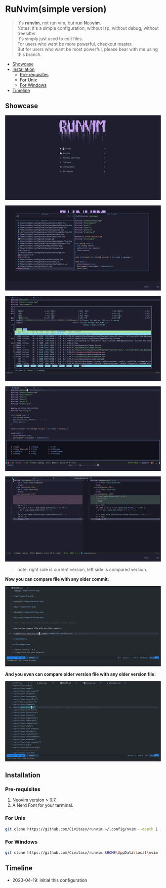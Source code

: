 # RuNvim(simple version)

> It's **runvim**, not run vim, but **ru**n **N**eo**vim**.  
> Notes: it's a simple configuration, without lsp, without debug, without treesitter.   
> It's simply just used to edit files.  
> For users who want be more powerful, checkout master.  
> But for users who want be most powerful, please bear with me using this branch.

* [Showcase](#showcase)
* [Installation](#installation)
  * [Pre-requisites](#pre-requisites)
  * [For Unix](#for-unix)
  * [For Windows](#for-windows)
* [Timeline](#timeline)


## Showcase

![alpha](images/alpha.png)

![search](images/search.png)

![terminal](images/terminal.png)

![whichkey](images/whichkey.png)

![diffview](images/diffview.png)

> note: right side is current version, left side is compared version.

**Now you can compare file with any older commit:**

![compare file with any older commit](images/file_history.gif)

**And you even can compare older version file with any older version file:**

![ex](images/older_file_diff.gif)

## Installation

### Pre-requisites

1. Neovim version > 0.7.
2. A Nerd Font for your terminal.

### For Unix

```bash
git clone https://github.com/Civitasv/runvim ~/.config/nvim --depth 1 ; nvim
```

### For Windows

```bash
git clone https://github.com/Civitasv/runvim $HOME\AppData\Local\nvim --depth 1 ; nvim
```

## Timeline

- 2023-04-19: initial this configuration
